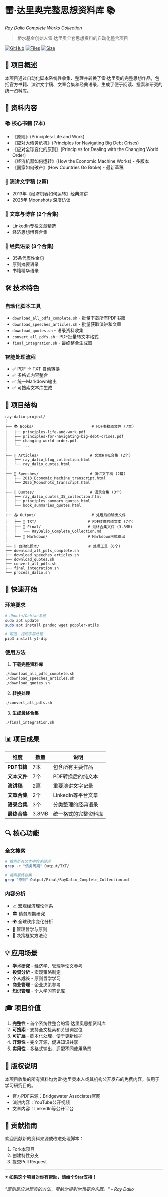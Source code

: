 # 雷·达里奥完整思想资料库 📚
*Ray Dalio Complete Works Collection*

> 桥水基金创始人雷·达里奥全套思想资料的自动化整合项目

[![GitHub](https://img.shields.io/badge/GitHub-Albert--Lsk-blue?style=flat-square&logo=github)](https://github.com/Albert-Lsk/ray-dalio-project)
[![Files](https://img.shields.io/badge/Files-29+-green?style=flat-square)]()
[![Size](https://img.shields.io/badge/Collection-3.8MB-orange?style=flat-square)]()

## 🎯 项目概述

本项目通过自动化脚本系统性收集、整理并转换了雷·达里奥的完整思想作品，包括官方书籍、演讲文字稿、文章合集和经典语录，生成了便于阅读、搜索和研究的统一资料库。

## 📖 资料内容

### 📚 核心书籍 (7本)
- 《原则》(Principles: Life and Work)
- 《应对大债务危机》(Principles for Navigating Big Debt Crises)
- 《应对全球变化的原则》(Principles for Dealing with the Changing World Order)
- 《经济机器如何运转》(How the Economic Machine Works) - 多版本
- 《国家如何破产》(How Countries Go Broke) - 最新草稿

### 🎤 演讲文字稿 (2篇)
- 2013年《经济机器如何运转》经典演讲
- 2025年 Moonshots 深度访谈

### 📰 文章与博客 (2个合集)
- LinkedIn专栏文章精选
- 经济思想博客合集

### 💭 经典语录 (3个合集)
- 35条代表性金句
- 原则摘要语录
- 书籍精华语录

## 🛠️ 技术特色

### 自动化脚本工具
- `download_all_pdfs_complete.sh` - 批量下载所有PDF书籍
- `download_speeches_articles.sh` - 批量获取演讲和文章
- `download_quotes.sh` - 语录资料收集
- `convert_all_pdfs.sh` - PDF批量转文本格式
- `final_integration.sh` - 最终整合生成器

### 智能处理流程
- ✅ PDF → TXT 自动转换
- ✅ 多格式内容整合
- ✅ 统一Markdown输出
- ✅ 可搜索文本库生成

## 📁 项目结构
```
ray-dalio-project/
│
├── 📚 Books/                          # PDF书籍原文件 (7本)
│   ├── principles-life-and-work.pdf
│   ├── principles-for-navigating-big-debt-crises.pdf
│   ├── changing-world-order.pdf
│   └── ...
│
├── 📰 Articles/                       # 文章HTML合集 (2个)
│   ├── ray_dalio_blog_collection.html
│   └── ray_dalio_quotes.html
│
├── 🎤 Speeches/                       # 演讲文字稿 (2篇)
│   ├── 2013_Economic_Machine_transcript.html
│   └── 2025_Moonshots_transcript.html
│
├── 💭 Quotes/                         # 语录合集 (3个)
│   ├── ray_dalio_quotes_35_collection.html
│   ├── principles_summary_quotes.html
│   └── book_summaries_quotes.html
│
├── 📤 Output/                         # 处理后的输出文件
│   ├── 📄 TXT/                       # PDF转换的纯文本 (7个)
│   ├── 🎯 Final/                     # 最终合集文件 (3.8MB)
│   │   └── RayDalio_Complete_Collection.md
│   └── 📝 Markdown/                  # Markdown格式输出
│
└── 🔧 自动化脚本/                      # 处理工具 (6个)
├── download_all_pdfs_complete.sh
├── download_speeches_articles.sh
├── download_quotes.sh
├── convert_all_pdfs.sh
├── final_integration.sh
└── process_dalio.sh
```

## 🚀 快速开始

### 环境要求
```bash
# Ubuntu/Debian系统
sudo apt update
sudo apt install pandoc wget poppler-utils

# 可选：视频字幕处理
pip3 install yt-dlp
```

### 使用方法

1. **下载完整资料库**
```bash
./download_all_pdfs_complete.sh
./download_speeches_articles.sh
./download_quotes.sh
```

2. **转换处理**
```bash
./convert_all_pdfs.sh
```

3. **生成最终合集**
```bash
./final_integration.sh
```

## 📊 项目成果

| 维度 | 数量 | 说明 |
|------|------|------|
| **PDF书籍** | 7本 | 包含所有主要作品 |
| **文本文件** | 7个 | PDF转换后的纯文本 |
| **演讲稿** | 2篇 | 重要演讲文字记录 |
| **文章合集** | 2个 | LinkedIn等平台文章 |
| **语录合集** | 3个 | 分类整理的经典语录 |
| **最终合集** | 3.8MB | 统一格式的完整资料库 |

## 🔍 核心功能

### 全文搜索
```bash
# 搜索所有文本中的关键词
grep -r "债务周期" Output/TXT/

# 搜索最终合集
grep "原则" Output/Final/RayDalio_Complete_Collection.md
```

### 内容分析
- 📈 宏观经济理论体系
- 🏛️ 债务周期研究
- 🌍 全球秩序变化分析
- 💼 管理哲学与原则
- 🎯 决策框架方法论

## 💡 应用场景

- **学术研究** - 经济学、管理学论文参考
- **投资分析** - 宏观策略制定
- **个人成长** - 原则哲学学习
- **商业管理** - 企业决策参考
- **知识管理** - 个人学习笔记库

## 🎓 项目价值

1. **完整性** - 首个系统性整合的雷·达里奥思想资料库
2. **可搜索** - 支持全文检索和关键词定位
3. **可扩展** - 脚本化处理，便于更新维护  
4. **开源性** - 完全开源，促进知识共享
5. **实用性** - 多格式输出，适配不同使用场景

## 📜 版权说明

本项目收集的所有资料均为雷·达里奥本人或其机构公开发布的免费内容，仅用于学习研究目的。
- 官方PDF来源：Bridgewater Associates官网
- 演讲内容：YouTube公开视频
- 文章内容：LinkedIn等公开平台

## 🤝 贡献指南

欢迎贡献新的资料来源或改进处理脚本：
1. Fork本项目
2. 创建特性分支
3. 提交Pull Request

---

**⭐ 如果这个项目对你有帮助，请给个Star支持！**

*"原则是应对现实的方法，帮助你得到你想要的东西。" - Ray Dalio*
```
